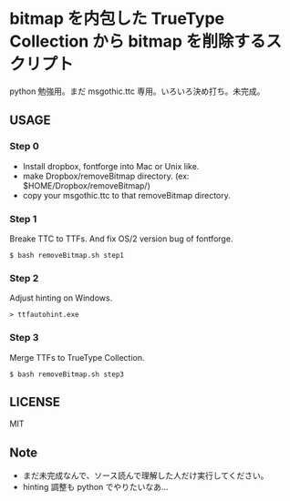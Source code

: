 # bitmap を内包した TrueType Collection から bitmap を削除するスクリプト

python 勉強用。まだ msgothic.ttc 専用。いろいろ決め打ち。未完成。

## USAGE

### Step 0
- Install dropbox, fontforge into Mac or Unix like.
- make Dropbox/removeBitmap directory. (ex: $HOME/Dropbox/removeBitmap/)
- copy your msgothic.ttc to that removeBitmap directory.

### Step 1
Breake TTC to TTFs. And fix OS/2 version bug of fontforge.
```
$ bash removeBitmap.sh step1
```
### Step 2
Adjust hinting on Windows.
```
> ttfautohint.exe
```
### Step 3
Merge TTFs to TrueType Collection.
```
$ bash removeBitmap.sh step3
```

## LICENSE

MIT

## Note
- まだ未完成なんで、ソース読んで理解した人だけ実行してください。
- hinting 調整も python でやりたいなあ...
